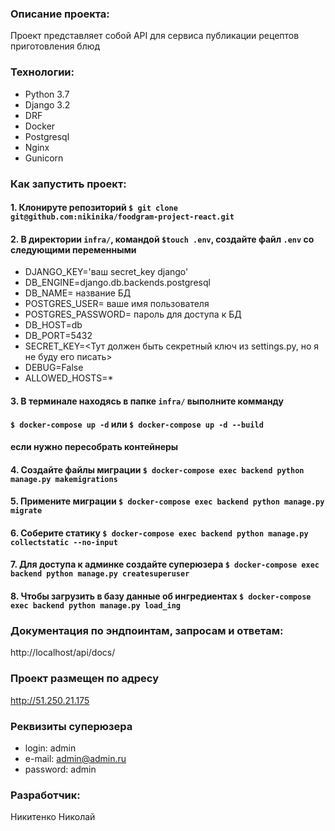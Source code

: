 

### Описание проекта:
Проект представляет собой API для сервиса публикации рецептов приготовления блюд
### Технологии:
- Python 3.7
- Django 3.2
- DRF
- Docker
- Postgresql
- Nginx
- Gunicorn

### Как запустить проект:
#### 1. Клонируте репозиторий `$ git clone git@github.com:nikinika/foodgram-project-react.git`
#### 2. В директории `infra/`, командой `$touch .env`, создайте файл `.env` со следующими переменными
- DJANGO_KEY='ваш secret_key django'
- DB_ENGINE=django.db.backends.postgresql
- DB_NAME= название БД
- POSTGRES_USER= ваше имя пользователя
- POSTGRES_PASSWORD= пароль для доступа к БД
- DB_HOST=db
- DB_PORT=5432
- SECRET_KEY=<Тут должен быть секретный ключ из settings.py, но я не буду его писать>
- DEBUG=False
- ALLOWED_HOSTS=*
#### 3. В терминале находясь в папке `infra/` выполните комманду
#### `$ docker-compose up -d` или `$ docker-compose up -d --build`
#### если нужно пересобрать контейнеры
#### 4. Создайте файлы миграции `$ docker-compose exec backend python manage.py makemigrations`
#### 5. Примените миграции `$ docker-compose exec backend python manage.py migrate`
#### 6. Соберите статику `$ docker-compose exec backend python manage.py collectstatic --no-input`
#### 7. Для доступа к админке создайте суперюзера `$ docker-compose exec backend python manage.py createsuperuser`
#### 8. Чтобы загрузить в базу данные об ингредиентах `$ docker-compose exec backend python manage.py load_ing`


### Документация по эндпоинтам, запросам и ответам:

 http://localhost/api/docs/

### Проект размещен по адресу

http://51.250.21.175

### Реквизиты суперюзера

- login: admin
- e-mail: admin@admin.ru
- password: admin

### Разработчик:
Никитенко Николай 
